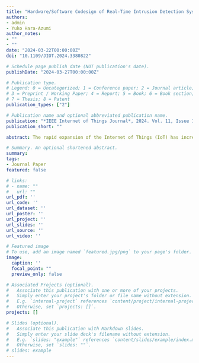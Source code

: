 ```yaml
---
title: "Hardware/Software Codesign of Real-Time Intrusion Detection System for Internet of Things Devices"
authors:
- admin
- Yuko Hara-Azumi
author_notes:
- ""
- ""
date: "2024-03-22T00:00:00Z"
doi: "10.1109/JIOT.2024.3380822"

# Schedule page publish date (NOT publication's date).
publishDate: "2024-03-27T00:00:00Z"

# Publication type.
# Legend: 0 = Uncategorized; 1 = Conference paper; 2 = Journal article;
# 3 = Preprint / Working Paper; 4 = Report; 5 = Book; 6 = Book section;
# 7 = Thesis; 8 = Patent
publication_types: ["2"]

# Publication name and optional abbreviated publication name.
publication: "*IEEE Internet of Things Journal*, 2024. Vol. 11, Issue 12, pp.22351-22363, Jun. 2024"
publication_short: ""

abstract: The rapid expansion of the Internet of Things (IoT) has increased security concerns, thereby necessitating efficient intrusion detection systems (IDS). In this paper, we propose a real-time IoT IDS designed by combining a random forest (RF) classifier with an ensemble feature selection technique (EFST). The proposed IDS can be deployed on a small-scale field-programmable gate array (FPGA) board. The system utilizes a two-metric ensemble feature selection process to reduce computational complexity and enhance classification accuracy. In addition, the EFST aggressively extracts a limited number of features, thereby reducing the complexity of the RF model. Then, the tailored RF classifier is mapped onto an FPGA-based hardware accelerator to realize real-time detection. The proposed method was evaluated experimentally on the benchmark BoT-IoT dataset. The results demonstrate that the proposed IDS realizes significant improvements in terms of resource utilization and processing time compared to several state-of-the-art FPGA-based IDS implementations while maintaining sufficient detection accuracy. In particular, our implementation on the Xilinx PYNQ Z2 achieved 10.2×, 135.7×, and 8.43× speed-up compared to state-of-the-art IDSs running on an Intel Core i7 CPU, an ARM Cortex-A9 microprocessor, and a neural network-based accelerator on the PYNQ, respectively. In addition, our approach exhibits the lowest resource utilization among FPGA-based IDS solutions. These results demonstrate that this work contributes to developing secure and sustainable IoT ecosystems by integrating EFST, RF classification, and FPGA-based acceleration.

# Summary. An optional shortened abstract.
summary: 
tags:
- Journal Paper
featured: false

# links:
# - name: ""
#   url: ""
url_pdf: ''
url_code: ''
url_dataset: ''
url_poster: ''
url_project: ''
url_slides: ''
url_source: ''
url_video: ''

# Featured image
# To use, add an image named `featured.jpg/png` to your page's folder. 
image:
  caption: ''
  focal_point: ""
  preview_only: false

# Associated Projects (optional).
#   Associate this publication with one or more of your projects.
#   Simply enter your project's folder or file name without extension.
#   E.g. `internal-project` references `content/project/internal-project/index.md`.
#   Otherwise, set `projects: []`.
projects: []

# Slides (optional).
#   Associate this publication with Markdown slides.
#   Simply enter your slide deck's filename without extension.
#   E.g. `slides: "example"` references `content/slides/example/index.md`.
#   Otherwise, set `slides: ""`.
# slides: example
---
```



